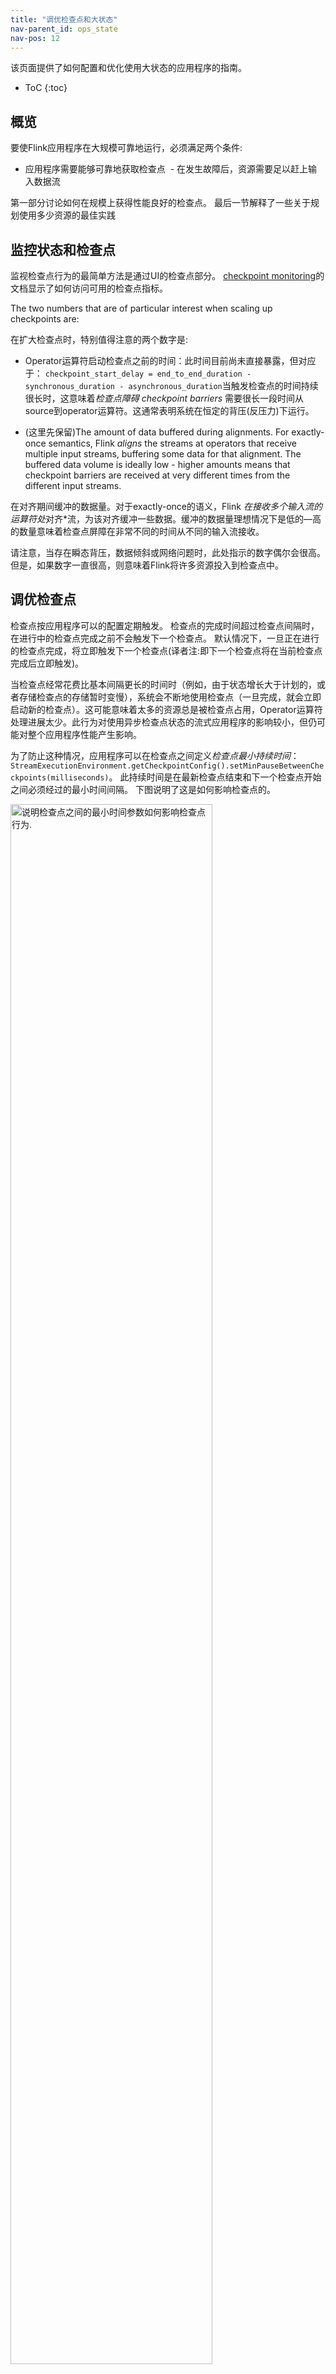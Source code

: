 ```yaml
---
title: "调优检查点和大状态"
nav-parent_id: ops_state
nav-pos: 12
---
```

<!--
Licensed to the Apache Software Foundation (ASF) under one
or more contributor license agreements.  See the NOTICE file
distributed with this work for additional information
regarding copyright ownership.  The ASF licenses this file
to you under the Apache License, Version 2.0 (the
"License"); you may not use this file except in compliance
with the License.  You may obtain a copy of the License at

  http://www.apache.org/licenses/LICENSE-2.0

Unless required by applicable law or agreed to in writing,
software distributed under the License is distributed on an
"AS IS" BASIS, WITHOUT WARRANTIES OR CONDITIONS OF ANY
KIND, either express or implied.  See the License for the
specific language governing permissions and limitations
under the License.
-->

该页面提供了如何配置和优化使用大状态的应用程序的指南。

* ToC
{:toc}

## 概览

要使Flink应用程序在大规模可靠地运行，必须满足两个条件:
 - 应用程序需要能够可靠地获取检查点
 - 在发生故障后，资源需要足以赶上输入数据流

第一部分讨论如何在规模上获得性能良好的检查点。
最后一节解释了一些关于规划使用多少资源的最佳实践

## 监控状态和检查点

监视检查点行为的最简单方法是通过UI的检查点部分。 [checkpoint monitoring](../../monitoring/checkpoint_monitoring.html)的文档显示了如何访问可用的检查点指标。

The two numbers that are of particular interest when scaling up checkpoints are:

在扩大检查点时，特别值得注意的两个数字是:


  - Operator运算符启动检查点之前的时间：此时间目前尚未直接暴露，但对应于：
  `checkpoint_start_delay = end_to_end_duration - synchronous_duration - asynchronous_duration`当触发检查点的时间持续很长时，这意味着*检查点障碍 checkpoint barriers* 需要很长一段时间从source到operator运算符。这通常表明系统在恒定的背压(反压力)下运行。

 
  - (这里先保留)The amount of data buffered during alignments. For exactly-once semantics, Flink *aligns* the streams at
    operators that receive multiple input streams, buffering some data for that alignment.
    The buffered data volume is ideally low - higher amounts means that checkpoint barriers are received at
    very different times from the different input streams.

在对齐期间缓冲的数据量。对于exactly-once的语义，Flink *在接收多个输入流的运算符处*对齐*流，为该对齐缓冲一些数据。缓冲的数据量理想情况下是低的—高的数量意味着检查点屏障在非常不同的时间从不同的输入流接收。

请注意，当存在瞬态背压，数据倾斜或网络问题时，此处指示的数字偶尔会很高。 但是，如果数字一直很高，则意味着Flink将许多资源投入到检查点中。

## 调优检查点

检查点按应用程序可以的配置定期触发。 检查点的完成时间超过检查点间隔时，在进行中的检查点完成之前不会触发下一个检查点。 默认情况下，一旦正在进行的检查点完成，将立即触发下一个检查点(译者注:即下一个检查点将在当前检查点完成后立即触发)。

当检查点经常花费比基本间隔更长的时间时（例如，由于状态增长大于计划的，或者存储检查点的存储暂时变慢），系统会不断地使用检查点（一旦完成，就会立即启动新的检查点）。这可能意味着太多的资源总是被检查点占用，Operator运算符处理进展太少。此行为对使用异步检查点状态的流式应用程序的影响较小，但仍可能对整个应用程序性能产生影响。

为了防止这种情况，应用程序可以在检查点之间定义*检查点最小持续时间*：`StreamExecutionEnvironment.getCheckpointConfig().setMinPauseBetweenCheckpoints(milliseconds)`。 此持续时间是在最新检查点结束和下一个检查点开始之间必须经过的最小时间间隔。 下图说明了这是如何影响检查点的。

<img src="../../fig/checkpoint_tuning.svg" class="center" width="80%" alt="说明检查点之间的最小时间参数如何影响检查点行为."/>

*注意:* 可以配置应用程序（通过`CheckpointConfig`）以允许多个检查点同时进行。 对于Flink中具有大状态的应用程序，这通常会将太多资源绑定到检查点。
当手动触发保存点时，它可能正在与正在进行的检查点同时进行。

## 调优网络Buffer缓冲区

在Flink 1.3之前，网络缓冲区的增加也导致了检查点时间的增加，因为保留更多的动态数据意味着检查点屏障被延迟。在Flink 1.3开始，每个传出/传入通道使用的网络缓冲区数量是有限的，因此可以在不影响检查点时间的情况下配置网络缓冲区（请参阅[网络缓冲区配置](../config.html#configuring-the-network-buffers)）。


## 尽可能使状态检查点异步化

当状态为*异步*快照时，检查点的伸缩性比状态为*同步*快照时要好。
尤其是在具有多个连接、协同功能或窗口的更复杂的流式应用程序中，这可能会产生深远的影响

要异步创建状态，应用程序必须做两件事：

  1. 使用[由Flink管理]的状态(../../dev/stream/state/state.html)：
  托管状态表示Flink提供存储state状态的数据结构。目前，这对于*keyed state 键控状态*来说是如此的，它是在`ValueState`，`ListState`，`ReducingState`等接口后面抽象出来的......


  2. 使用支持异步快照的状态后端。 在Flink1.2中，只有RocksDB状态后端使用完全异步快照。从Flink1.3开始，基于堆的状态后端也支持异步快照。


上述两点表明，大状态一般应保持为键控keyed state状态，而不是operator state状态。


## 调优RocksDB

许多大型Flink流应用程序的状态存储工作负载(存储主力)是*RocksDB状态后端*。
后端的规模远远超出了主内存，并可靠地存储大型 [keyed state](../../dev/stream/state/state.html)。

不幸的是，RocksDB的性能可能随配置的不同而变化，而且关于如何正确调优rocksdb的文档很少。 例如，默认配置是针对SSD定制的，并且在旋转磁盘上执行不理想。

**增量检查点**

与完整检查点相比，增量检查点可以显着缩短检查点时间，但代价是(可能)更长的恢复时间。 其核心思想是增量检查点仅记录对先前完成的检查点的所有更改，而不是生成状态后端的完整的自包含备份。 像这样，增量检查点建立在先前的检查点之上。 Flink以一种随时间自我整合的方式利用RocksDB的内部备份机制。 因此，Flink中的增量检查点历史记录不会无限增长，旧检查点最终会被包含并自动修剪。

虽然我们强烈建议对大型状态使用增量检查点，但请注意，这是一个新功能，目前默认情况下未启用。要启用此功能，用户可以实例化`RocksDBStateBackend`，并将构造函数中相应的布尔标记设置为`true`，例如：

{% highlight java %}
    RocksDBStateBackend backend =
        new RocksDBStateBackend(filebackend, true);
{% endhighlight %}

**RocksDB计时器 timers**

对于RocksDB，用户可以选择计时器是存储在堆上（默认）还是存储在RocksDB中。对于数量较少的定时器timer，基于堆的timer具有更好的性能，而将计时器存储在RocksDB中可以提供更高的可伸缩性，因为RocksDB的定时器数量可能超过可用的主内存（溢出到磁盘）。

当使用RockDB作为状态后端时，可以通过Flink的配置选项`state.backend.rocksdb.timer-service.factory`键选择定时器存储的类型。
可能的选择是`heap`（在堆上存储定时器，默认）和`rocksdb`（在RocksDB中存储定时器）。

<span class="label label-info">注意</span> *RocksDB状态后端/增量检查点和基于堆的定时器的组合当前不支持定时器状态的异步快照。
其他状态(如键控状态)仍然是异步快照的。 请注意，这不是以前版本的回归，将通过`FLINK-10026`解决*

**RocksDB 向RocksDB传递选项**

{% highlight java %}
RocksDBStateBackend.setOptions(new MyOptions());

public class MyOptions implements OptionsFactory {

    @Override
    public DBOptions createDBOptions() {
        return new DBOptions()
            .setIncreaseParallelism(4)
            .setUseFsync(false)
            .setDisableDataSync(true);
    }

    @Override
    public ColumnFamilyOptions createColumnOptions() {

        return new ColumnFamilyOptions()
            .setTableFormatConfig(
                new BlockBasedTableConfig()
                    .setBlockCacheSize(256 * 1024 * 1024)  // 256 MB
                    .setBlockSize(128 * 1024));            // 128 KB
    }
}
{% endhighlight %}

**预定义的选项**

Flink为rocksdb提供了一些用于不同设置的预定义选项集合，例如，可以通过`RocksDBStateBackend.setPredefinedOptions(PredefinedOptions.SPINNING_DISK_OPTIMIZED_HIGH_MEM)`进行设置。

我们希望随着时间的推移积累更多此类配置文件。 当您发现一组运行良好似乎对某些工作负载具有代表性的选项时，请随意贡献此类预定义选项配置文件。

<span class="label label-info">注意</span>RocksDB是一个本地库(native library)，它直接从进程分配内存，而不是从JVM分配内存。分配给RocksDB的任何内存都必须考虑在内，通常是通过将taskmanager的JVM堆大小减少相同的数量。如果不这样做，可能会导致纱线/Mesos/等等终止JVM进程，从而分配比配置的内存更多的内存。

## 容量规划

本节讨论如何确定应该使用多少资源来使Flink Job作业可靠地运行。

The basic rules of thumb for capacity planning are:
容量规划的基本经验规则是：

  - 正常运行应具有足够的容量，以避免在恒定的*背压*下运行。有关如何检查应用程序是否在背压下运行的详细信息，请参阅[背压监测](../../monitoring/back_pressure.html)。

  - 在运行程序所需的资源之上提供一些额外的资源，以便在无故障时无背压地运行程序。
这些资源用于"赶上"应用程序恢复期间积累的输入数据。
这应该取决于恢复操作通常需要多长时间(这取决于在故障转移时需要加载到新taskmanager中的状态的大小)以及场景需要故障恢复的速度(需要多快才能恢复)。


    *重要*: 应该在激活检查点的情况下建立基线(base line)，因为检查点会占用一些资源（例如网络带宽）。

  - 临时背压通常是正常的。在负载峰值期间、追赶阶段或外部系统（写入sink水槽中）出现临时减速时，执行流控制的一个重要部分是临时背压。
  - 某些操作(如大型窗口)会导致其下游操作符的负载急剧增加(即出现尖峰负):对于Windows，下游操作符在构建窗口时可能没什么可做的，而在发出窗口时则有负载要做处理。下游并行度的规划需要考虑到窗口发出的数据量以及处理此类峰值的速度。

**重要的:** 为了允许以后添加资源，请确保将数据流程序的*最大并行度maximum parallelism*设置为合理的数字。最大并行度定义了校正(re-scaling)程序（通过保存点）时可以设置程序并行度的高度。

Flink's internal bookkeeping tracks parallel state in the granularity of max-parallelism-many *key groups*.
Flink's design strives to make it efficient to have a very high value for the maximum parallelism, even if
executing the program with a low parallelism.

Flink的内部簿记在max-parallelism-many *key groups*的粒度跟踪并行状态。
即使执行具有低并行度的程序，Flink的设计也力求使其具有非常高的最大并行度值。



## 压缩

Flink为所有检查点和保存点提供了可选的压缩（默认：off 关闭）。目前，压缩总是使用[Snappy压缩算法（1.1.4版）][snappy压缩算法(版本1.1.4)](https://github.com/xerial/snappy-java)，但我们计划支持
将来的自定义压缩算法。压缩作用于键控状态下的键组的粒度，即每个键组可以单独解压缩，这对于重新缩放(校正)很重要。



压缩可以通过`ExecutionConfig`激活：

{% highlight java %}
		ExecutionConfig executionConfig = new ExecutionConfig();
		executionConfig.setUseSnapshotCompression(true);
{% endhighlight %}

<span class="label label-info">注意</span> 
压缩选项对增量快照没有影响，因为它们使用的是RockSDB的内部格式，而该格式始终使用开箱即用的快速压缩


## Task-Local Recovery Task本地恢复

### Motivation 动机

在Flink的检查点中，每个任务生成一个状态快照，然后将其写入分布式存储。通过发送描述状态在分布式存储中的位置的句柄，每个任务向作业管理器确认状态的成功写入。反过来，作业管理器从所有任务中收集句柄并将它们绑定到检查点对象中。

在恢复的情况下，作业管理器打开最新的检查点对象，并将句柄发送回相应的任务，然后这些任务可以从分布式存储中恢复它们的状态。使用分布式存储来存储状态有两个重要的优点。首先，存储是容错的，其次，分布式存储中的所有状态对所有节点都是可访问的，并且可以很容易地重新分发redistributed(例如重新缩放 rescaling 重调节)。

但是，使用远程分布式存储也有一个很大的缺点:所有任务都必须通过网络从远程位置读取它们的状态。
在许多场景中，恢复可以将失败的任务重新调度到与前一次运行相同的任务管理器中(当然也有机器故障之类的异常)，但是我们仍然必须读取远程状态。这可能导致*大状态的恢复时间过长*，即使在一台机器上只有一个小故障。

### Approach 途径

Task-local任务本地状态恢复正是针对这个恢复时间长的问题，其主要思想是：对于每个检查点，每个任务
不仅将任务状态写入分布式存储，而且*将状态快照的辅助副本保存在本地存储*（例如在本地磁盘或内存中）。请注意，快照的主存储必须仍然是分布式存储，因为本地存储
不确保节点故障下的持久性，也不能为其他节点提供访问以重新分发状态，此功能仍需要主副本

但是，对于可以重新调度到先前位置进行恢复的每个任务，我们可以从从辅助副本和本地副本恢复状态，并避免远程读取状态的成本。 鉴于*许多故障不是节点故障，而且节点故障通常一次只影响一个或非常少的节点*，因此在恢复过程中大多数任务可以返回到它们先前的位置并且发现其本地状态完好无损。
这使得本地恢复有效地缩短了恢复时间。(这就是本地恢复在减少恢复时间方面有效的原因)

请注意，根据所选的状态后端和检查点策略，创建和存储辅助本地状态副本的每个检查点可能需要额外的成本。例如，在大多数情况下，实现只会将对分布式存储的写入复制到本地文件。

<img src="../../fig/local_recovery.png" class="center" width="80%" alt="说明带有任务本地恢复 task-local Recovery 的检查点."/>

### 主（分布式存储）和辅助（task-local）状态快照的关系

任务本地状态(Task-local state)始终被认为是辅助副本，检查点状态的真身(基本事实ground truth)是分布式存储中的主副本(primary copy)。这就意味着对于执行检查点和恢复期间本地状态的问题有影响:
- 对于检查点，*主副本必须成功*，并且如果不能生成*辅助本地副本，也将不会导致检查点失败。如果无法创建主副本，即使成功创建了次副本，检查点也将失败。

- 只有主副本由作业管理器确认和管理，次副本由任务管理器所有，其生命周期可以独立于主副本。例如，可以保留3个最新检查点的历史记录作为主副本，并且只保留最新检查点的任务本地task-local状态。

- 对于恢复，如果匹配的辅助副本可用，Flink将始终*首先尝试从任务本地状态 attempt to restore from task-local state first*恢复。 如果从辅助副本恢复期间出现任何问题，Flink将*透明地重试从主副本 *transparently retry to recover the task from the primary copy*恢复任务。 如果主要和（可选）辅助副本失败，则恢复才会失败。 在这种情况下，根据配置(取决于配置)，Flink仍然可以回退到较旧的检查点。



- 任务本地副本可能仅包含完整任务状态的一部分（例如，在写入一个本地文件时出现异常）。 在这种情况下，Flink将首先尝试在本地恢复本地部分，从主副本恢复非本地状态。 主状态必须总是完整的，并且是*任务本地状态的超集superset of the task-local state*。


- 任务本地状态可以具有与主状态不同的格式，它们不需要字节相同。例如，任务本地状态甚至可能是由堆对象组成的内存中的状态，而不是存储在任何文件中。

- 如果任务管理器丢失，则其所有任务的本地状态都将丢失。


### Configuring task-local recovery 配置task-local恢复

任务本地恢复(Task-local recovery)在默认情况下是*停用的*，可以通过Flink的配置通过key`state.backend.local-recovery`在`CheckpointingOptions.LOCAL_RECOVERY`中指定。此设置的值可以为启用的*true*，也可以为禁用本地恢复的*false*(默认值)。

### 关于不同状态后端任务本地恢复的细节

***局限性**: Currently, task-local recovery only covers keyed state backends. Keyed state is typically by far the largest part of the state. In the near future, we will
also cover operator state and timers.*

目前，任务本地恢复只覆盖键控状态后端(Keyed state)。键控状态通常是到目前为止状态的最大部分。在不久的将来，我们还将介绍operator state操作符状态和定时器(timers)。*

目前，任务本地恢复仅覆盖键控状态后端。键控状态通常是该州最大的部分。在不久的将来，我们还将介绍操作符状态和计时器

以下状态后端可以支持任务本地恢复(task-local recovery)

- FsStateBackend: 键控状态支持任务本地恢复。实现将状态复制到本地文件。这会带来额外的写入成本并占用本地磁盘空间。在将来，我们还可能提供一个实现，将任务本地状态保存在内存中。


- RocksDBStateBackend: 键控状态支持任务本地恢复。对于*full完整检查点*，状态复制到本地文件。这会带来额外的写入成本并占用本地磁盘空间。对于*增量快照*，本地状态基于rocksdb的本地检查点机制。此机制也用作创建主副本的第一步，这意味着在这种情况下，不需要为创建辅助副本引入额外的成本。我们只需保留本地检查点目录，而不是在将其上传到分布式存储后删除它。这个本地副本可以与RocksDB的工作目录共享活动文件(通过硬链接)），因此对于活动文件，使用增量快照进行任务本地恢复时也不会占用额外的磁盘空间。使用硬链接还意味着rocksdb目录必须与所有可用于存储本地状态的配置本地恢复目录位于同一物理设备上，否则建立硬链接可能会失败（请参阅flink-10954）。目前，当将RocksDB目录配置为位于多个物理设备上时，这也会阻止使用本地恢复。

### Allocation-preserving scheduling 分配保留调度

(译者注: 有些异议，保留)
Task-local recovery assumes allocation-preserving task scheduling under failures, which works as follows. Each task remembers its previous
allocation and *requests the exact same slot* to restart in recovery. If this slot is not available, the task will request a *new, fresh slot* from the resource manager. This way,
if a task manager is no longer available, a task that cannot return to its previous location *will not drive other recovering tasks out of their previous slots*. Our reasoning is
that the previous slot can only disappear when a task manager is no longer available, and in this case *some* tasks have to request a new slot anyways. With our scheduling strategy
we give the maximum number of tasks a chance to recover from their local state and avoid the cascading effect of tasks stealing their previous slots from one another.


任务本地恢复假设在失败情况下分配保留任务调度，其工作原理如下。每个任务都记得它之前的分配，并*请求完全相同的插槽solt*以在恢复时重新启动。如果这个插槽不可用，任务将从资源管理器请求一个*新的插槽 new, fresh slot*。这样，如果任务管理器不再可用，无法返回到以前位置*的任务将不会将其他正在恢复的任务从以前的槽中挤出*。我们的推理
只有当任务管理器不再可用时，前一个插槽才会消失，在这种情况下，“某些”任务无论如何都必须请求一个新插槽。在我们的调度策略中，我们让最大数量的任务有机会从它们的本地状态中恢复，并避免了任务从它们的前一个位置相互窃取的级联效应。

任务本地恢复假定在失败时保留分配任务调度，其工作如下。 每个任务都会记住其先前的分配，*请求完全相同的插槽*以在恢复时重新启动。 如果此插槽不可用，则任务将从资源管理器请求*新的新插槽*。 这样，如果任务管理器不再可用，则无法返回其先前位置*的任务将不会驱动其先前插槽中的其他恢复任务*。 我们的理由是，当任务管理器不再可用时，前一个插槽只能消失，在这种情况下*某些*任务必须要求新的插槽。 通过我们的调度策略，我们可以为最大数量的任务提供从本地状态恢复的机会，并避免任务将其先前的插槽彼此窃取的级联效应。


任务本地恢复假定在失败情况下保留分配任务调度，其工作方式如下。每个任务都会记住以前的分配，并*请求完全相同的插槽*以在恢复中重新启动。如果此槽不可用，任务将从资源管理器请求一个*新的、新的槽*。这样，如果任务管理器不再可用，则无法返回到其先前位置*的任务不会将其他正在恢复的任务从其先前的插槽*中移出。我们的理由是上一个槽只能在任务管理器不再可用时消失，在这种情况下，*某些*任务无论如何都必须请求一个新槽。通过我们的调度策略，我们可以让最大数量的任务有机会从本地状态恢复，并避免任务相互窃取以前的槽的级联效应。

Allocation-preserving scheduling does not work with Flink's legacy mode.

分配保留调度不适用于Flink的legacy模式。(译者注:Flink1.7已经溢出了legacy mode)

{% top %}
